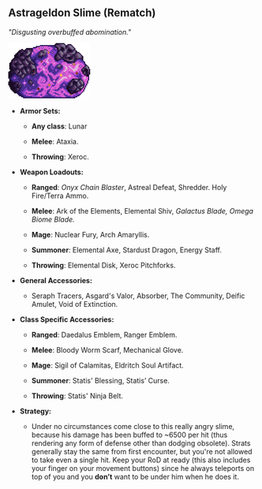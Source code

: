 ## Astrageldon Slime (Rematch)

*"Disgusting overbuffed abomination."* 

![image alt text](../public/BMbpD6rCZ1qoniF20u7H2A_img_60.png)

* **Armor Sets:**

    * **Any class**: Lunar

    * **Melee**: Ataxia.

    * **Throwing**: Xeroc.

* **Weapon Loadouts:**

    * **Ranged**: *Onyx Chain Blaster*, Astreal Defeat, Shredder. Holy Fire/Terra Ammo.

    * **Melee**: Ark of the Elements, Elemental Shiv, *Galactus Blade, Omega Biome Blade.*

    * **Mage**: Nuclear Fury, Arch Amaryllis.

    * **Summoner**: Elemental Axe, Stardust Dragon, Energy Staff.

    * **Throwing**: Elemental Disk, Xeroc Pitchforks.

* **General Accessories:**

    * Seraph Tracers, Asgard's Valor, Absorber, The Community, Deific Amulet, Void of Extinction.

* **Class Specific Accessories:**

    * **Ranged**: Daedalus Emblem, Ranger Emblem.

    * **Melee**: Bloody Worm Scarf, Mechanical Glove.

    * **Mage**: Sigil of Calamitas, Eldritch Soul Artifact.

    * **Summoner**: Statis' Blessing, Statis’ Curse.

    * **Throwing**: Statis' Ninja Belt.

* **Strategy:**

    * Under no circumstances come close to this really angry slime, because his damage has been buffed to ~6500 per hit (thus rendering any form of defense other than dodging obsolete). Strats generally stay the same from first encounter, but you're not allowed to take even a single hit. Keep your RoD at ready (this also includes your finger on your movement buttons) since he always teleports on top of you and you **don’t** want to be under him when he does it.
